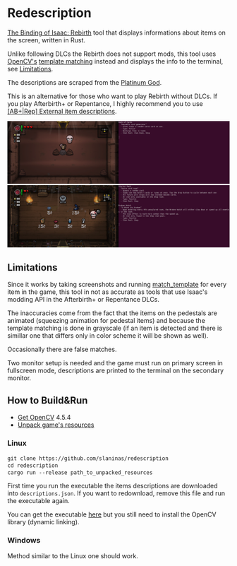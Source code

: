 # Redescription
[The Binding of Isaac: Rebirth](https://store.steampowered.com/app/250900/The_Binding_of_Isaac_Rebirth/) tool that displays informations about items on the screen, written in Rust.

Unlike following DLCs the Rebirth does not support mods, this tool uses [OpenCV's](https://opencv.org/)
[template matching](https://docs.opencv.org/4.x/df/dfb/group__imgproc__object.html#ga586ebfb0a7fb604b35a23d85391329be) instead and displays the info to the 
terminal, see [Limitations](https://github.com/slaninas/rebirth-descriptions/new/master?readme=1#limitations).

The descriptions are scraped from the [Platinum God](https://platinumgod.co.uk/rebirth).

This is an alternative for those who want to play Rebirth without DLCs.
If you play Afterbirth+ or Repentance, I highly recommend you to use [[AB+|Rep] External item descriptions](https://steamcommunity.com/sharedfiles/filedetails/?id=836319872).

<img src="https://github.com/slaninas/redescription/blob/master/screenshots/deck.png">
<img src="https://github.com/slaninas/redescription/blob/master/screenshots/shop.png">

## Limitations
Since it works by taking screenshots and running [match_template](https://docs.rs/opencv/latest/opencv/imgproc/fn.match_template.html)
for every item in the game, this tool in not as accurate as tools that use Isaac's modding API in the Afterbirth+ or Repentance DLCs.

The inaccuracies come from the fact that the items on the pedestals are animated (squeezing animation for pedestal items)
and because the template matching is done in grayscale
(if an item is detected and there is simillar one that differs only in color scheme it will be shown as well).

Occasionally there are false matches.

Two monitor setup is needed and the game must run on primary screen in fullscreen mode, descriptions are printed to the terminal on the secondary monitor.

## How to Build&Run
- [Get OpenCV](https://github.com/twistedfall/opencv-rust#getting-opencv) 4.5.4
- [Unpack game's resources](https://www.reddit.com/r/themoddingofisaac/comments/3rw1a7/modding_tutorial_part_1/)

### Linux
```
git clone https://github.com/slaninas/redescription
cd redescription
cargo run --release path_to_unpacked_resources
```

First time you run the executable the items descriptions are downloaded into `descriptions.json`. If you want to redownload, remove this file and run the executable again.

You can get the executable [here](https://github.com/slaninas/redescription/releases) but you still need to install the OpenCV library (dynamic linking).


### Windows
Method similar to the Linux one should work.

